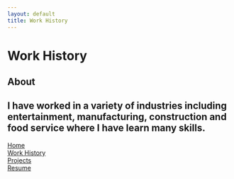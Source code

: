 ```yaml
---
layout: default
title: Work History
---
```


# Work History
## About
I have worked in a variety of industries including entertainment, manufacturing, construction and food service where I have learn many skills.
---
[Home](https://ejem0724.github.io)\
[Work History](https://ejem0724.github.io/work-history)\
[Projects](https://ejem0724.github.io/resume)\
[Resume](https://drive.google.com/file/d/1N04MfUDJqpCMQxs24CMc0z-Vb1zr_SuE/view?usp=drive_link)
